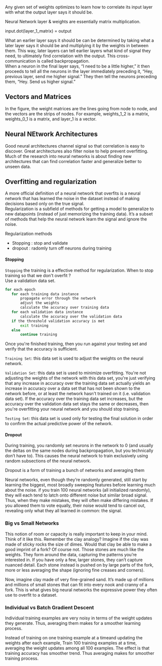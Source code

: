 Any given set of weights optimizes to learn how to correlate its input layer with what the output layer says it should be.

Neural Network layer & weights are essentially matrix multiplication. 

input.dot(layer_1_matrix) = output


What an earlier layer says it should be can be determined by taking what a later layer says it should be and multiplying it by the weights in between them. This way, later layers can tell earlier layers what kind of signal they need, to ultimately find correlation with the output. This cross-communication is called backpropagation.  
When a neuron in the final layer says, “I need to be a little higher,” it then proceeds to tell all the neurons in the layer immediately preceding it, “Hey, previous layer, send me higher signal.” They then tell the neurons preceding them, “Hey. Send us higher signal.” 

## Vectors and Matrices
In the figure, the weight matrices are the lines going from node to node, and the vectors are the strips of nodes. For example, weights_1_2 is a matrix, weights_0_1 is a matrix, and layer_1 is a vector.

## Neural NEtwork Architectures
Good neural architectures channel signal so that correlation is easy to discover. Great architectures also filter noise to help prevent overfitting. Much of the research into neural networks is about finding new architectures that can find correlation faster and generalize better to unseen data.  

## Overfitting and regularization
A more official definition of a neural network that overfits is a neural network that has learned the noise in the dataset instead of making decisions based only on the true signal.  
 Regularization is a subfield of methods for getting a model to generalize to new datapoints (instead of just memorizing the training data). It’s a subset of methods that help the neural network learn the signal and ignore the noise.  
 
 Regularization methods  
 - Stopping : stop and validate
 - dropout : radomly turn off neurons during training  
 
 #### Stopping
 `Stopping` the training is a effective method for regularization. When to stop training so that we don't overfit ?  
 Use a validation data set.
 
 ```bash
 for each epoch
    for each training data instance
        propagate error through the network
        adjust the weights
        calculate the accuracy over training data
    for each validation data instance
        calculate the accuracy over the validation data
    if the threshold validation accuracy is met
        exit training
    else
        continue training
 ```
 Once you're finished training, then you run against your testing set and verify that the accuracy is sufficient.

`Training Set`: this data set is used to adjust the weights on the neural network.

`Validation Set`: this data set is used to minimize overfitting. You're not adjusting the weights of the network with this data set, you're just verifying that any increase in accuracy over the training data set actually yields an increase in accuracy over a data set that has not been shown to the network before, or at least the network hasn't trained on it (i.e. validation data set). If the accuracy over the training data set increases, but the accuracy over the validation data set stays the same or decreases, then you're overfitting your neural network and you should stop training.

`Testing Set`: this data set is used only for testing the final solution in order to confirm the actual predictive power of the network.  


#### Dropout
During training, you randomly set neurons in the network to 0 (and usually the deltas on the same nodes during backpropagation, but you technically don’t have to). This causes the neural network to train exclusively using random subsections of the neural network. 

Dropout is a form of training a bunch of networks and averaging them  

Neural networks, even though they’re randomly generated, still start by learning the biggest, most broadly sweeping features before learning much about the noise. if you train 100 neural networks (all initialized randomly), they will each tend to latch onto different noise but similar broad signal. Thus, when they make mistakes, they will often make differing mistakes. If you allowed them to vote equally, their noise would tend to cancel out, revealing only what they all learned in common: the signal.

### Big vs Small Networks
This notion of room or capacity is really important to keep in your mind. Think of it like this. Remember the clay analogy? Imagine if the clay was made of sticky rocks the size of dimes. Would that clay be able to make a good imprint of a fork? Of course not. Those stones are much like the weights. They form around the data, capturing the patterns you’re interested in. If you have only a few, larger stones, they can’t capture nuanced detail. Each stone instead is pushed on by large parts of the fork, more or less averaging the shape (ignoring fine creases and corners).

Now, imagine clay made of very fine-grained sand. It’s made up of millions and millions of small stones that can fit into every nook and cranny of a fork. This is what gives big neural networks the expressive power they often use to overfit to a dataset.  


### Individual vs Batch Gradient Descent  
Individual training examples are very noisy in terms of the weight updates they generate. Thus, averaging them makes for a smoother learning process.

Instead of training on one training example at a timeand updating the weights after each example, Train 100 training examples at a time, averaging the weight updates among all 100 examples. The effect is that training accuracy has smoother trend. Thus averaging makes for smoother training process.

